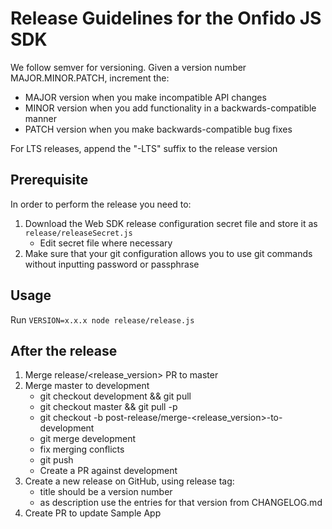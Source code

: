# Release Guidelines for the Onfido JS SDK
We follow semver for versioning. Given a version number MAJOR.MINOR.PATCH, increment the:

- MAJOR version when you make incompatible API changes
- MINOR version when you add functionality in a backwards-compatible manner
- PATCH version when you make backwards-compatible bug fixes

For LTS releases, append the "-LTS" suffix to the release version

## Prerequisite
In order to perform the release you need to:

1. Download the Web SDK release configuration secret file and store it as `release/releaseSecret.js`
    - Edit secret file where necessary
2. Make sure that your git configuration allows you to use git commands without inputting password or passphrase

## Usage
Run `VERSION=x.x.x node release/release.js`

## After the release

1. Merge release/<release_version> PR to master
2. Merge master to development
    - git checkout development && git pull
    - git checkout master && git pull -p
    - git checkout -b post-release/merge-<release_version>-to-development
    - git merge development
    - fix merging conflicts
    - git push
    - Create a PR against development
3. Create a new release on GitHub, using release tag:
    - title should be a version number <VERSION>
    - as description use the entries for that version from CHANGELOG.md
4. Create PR to update Sample App
